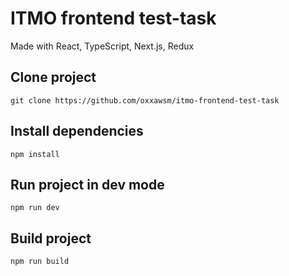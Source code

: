 # ITMO frontend test-task
Made with React, TypeScript, Next.js, Redux

## Clone project
```
git clone https://github.com/oxxawsm/itmo-frontend-test-task
```

## Install dependencies
```
npm install
```

## Run project in dev mode
```
npm run dev
```

## Build project
```
npm run build
```